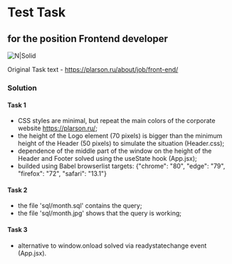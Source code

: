 # Test Task
## for the position Frontend developer
![N|Solid](https://cutt.ly/aHz4hDZ)

Original Task text - https://plarson.ru/about/job/front-end/

### Solution
#### Task 1
 - CSS styles are minimal, but repeat the main colors of the corporate website https://plarson.ru/;
- the height of the Logo element (70 pixels) is bigger than the minimum height of the Header (50 pixels) to simulate the situation (Header.css);
- dependence of the middle part of the window on the height of the Header and Footer solved using the useState hook (App.jsx);
- builded using Babel browserlist targets: {"chrome": "80", "edge": "79", "firefox": "72", "safari": "13.1"}

#### Task 2
- the file 'sql/month.sql' contains the query;
- the file 'sql/month.jpg' shows that the query is working;

#### Task 3
- alternative to window.onload solved via readystatechange event (App.jsx).